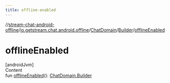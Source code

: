 ```yaml
---
title: offline-enabled
---
```

//[stream-chat-android-offline](../../../../index.md)/[io.getstream.chat.android.offline](../../index.md)/[ChatDomain](../index.md)/[Builder](index.md)/[offlineEnabled](offlineEnabled.md)



# offlineEnabled  
[androidJvm]  
Content  
fun [offlineEnabled](offlineEnabled.md)(): [ChatDomain.Builder](index.md)  



